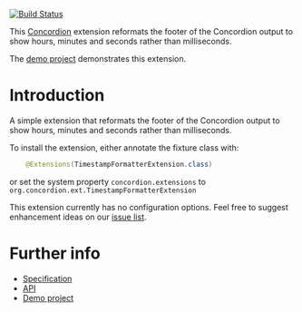 [![Build Status](https://travis-ci.org/concordion/concordion-timestamp-formatter-extension.svg?branch=master)](https://travis-ci.org/concordion/concordion-timestamp-formatter-extension)

This [Concordion](http://www.concordion.org) extension reformats the footer of the Concordion output to show hours, minutes and seconds rather than milliseconds.

The [demo project](http://github.com/concordion//concordion-timestamp-formatter-demo) demonstrates this extension.

# Introduction

A simple extension that reformats the footer of the Concordion output to show hours, minutes and seconds rather than milliseconds.

To install the extension, either annotate the fixture class with:

```java
    @Extensions(TimestampFormatterExtension.class)
```

or set the system property `concordion.extensions` to `org.concordion.ext.TimestampFormatterExtension`

This extension currently has no configuration options. Feel free to suggest enhancement ideas on our [issue list](https://github.com/concordion/concordion-timestamp-formatter-extension/issues).

# Further info

* [Specification](http://concordion.github.io/concordion-timestamp-formatter-extension/spec/TimestampFormatter.html)
* [API](http://concordion.github.io/concordion-timestamp-formatter-extension/api/index.html)
* [Demo project](http://github.com/concordion/concordion-timestamp-formatter-extension-demo)